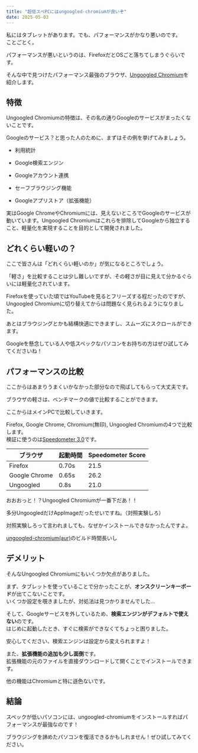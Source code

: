 ```yaml
---
title: "超低スペPCにはungoogled-chromiumが良いぞ"
date: 2025-05-03
---
```


私にはタブレットがあります。でも、パフォーマンスがかなり悪いのです。  
ことごとく。

パフォーマンスが悪いというのは、FirefoxだとOSごと落ちてしまうぐらいです。

そんな中で見つけたパフォーマンス最強のブラウザ、[Ungoogled Chromium](https://github.com/ungoogled-software/ungoogled-chromium)を紹介します。

<!--more-->

## 特徴

Ungoogled Chromiumの特徴は、その名の通りGoogleのサービスがまったくないことです。

Googleのサービス？と思った人のために、まずはその例を挙げてみましょう。

- 利用統計

- Google検索エンジン

- Googleアカウント連携

- セーフブラウジング機能

- Googleアプリストア（拡張機能）

実はGoogle ChromeやChromiumには、見えないところでGoogleのサービスが動いています。Ungoogled Chromiumはこれらを排除してGoogleから独立すること、軽量化を実現することを目的として開発されました。

## どれくらい軽いの？

ここで皆さんは「どれくらい軽いのか」が気になるところでしょう。

「軽さ」を比較することは少し難しいですが、その軽さが目に見えて分かるぐらいには軽量化されています。

Firefoxを使っていた頃ではYouTubeを見るとフリーズする程だったのですが、Ungoogled Chromiumに切り替えてからは問題なく見られるようになりました。

あとはブラウジングとかも結構快適にできますし、スムーズにスクロールができます。

Googleを懸念している人や低スペックなパソコンをお持ちの方はぜひ試してみてくださいね！

## パフォーマンスの比較

ここからはあまりうまくいかなかった部分なので飛ばしてもらって大丈夫です。

ブラウザの軽さは、ベンチマークの値で比較することができます。

ここからはメインPCで比較していきます。

Firefox, Google Chrome, Chromium(無印), Ungoogled Chromiumの4つで比較します。  
検証に使うのは[Speedometer 3.0](https://browserbench.org/Speedometer3.0/)です。

| **ブラウザ** | 起動時間 | Speedometer Score |
| --- | --- | --- |
| Firefox | 0.70s | 21.5 |
| Google Chrome | 0.65s | 26.2 |
| Ungoogled | 0.8s | 21.0 |

おおおっと！？Ungoogled Chromiumが一番下だあ！！

多分UngoogledだけAppImageだったせいですね。（対照実験しろ）

対照実験しろって言われましても、なぜかインストールできなかったんですよ。

[ungoogled-chromium(aur)](https://aur.archlinux.org/packages/ungoogled-chromium)のビルド時間長いし

## デメリット

そんなUngoogled Chromiumにもいくつか欠点がありました。

まず、タブレットを使っていることで分かったことが、**オンスクリーンキーボード**が出てこないことです。  
いくつか設定を覗きましたが、対処法は見つかりませんでした...

そして、Googleサービスを外しているため、**検索エンジンがデフォルトで使えない**のです。  
はじめに起動したとき、すぐに検索ができなくてちょっと困りました。

安心してください、検索エンジンは設定から変えられますよ！

また、**拡張機能の追加も少し面倒**です。  
拡張機能の元のファイルを直接ダウンロードして開くことでインストールできます。

他の機能はChromiumと特に遜色ないです。

## 結論

スペックが低いパソコンには、ungoogled-chromiumをインストールすればパフォーマンスが最強なのです！

ブラウジングを諦めたパソコンを復活できるかもしれません！ぜひ試してみてください。
